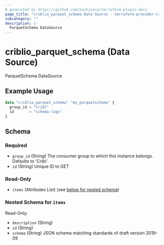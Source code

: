 ```yaml
---
# generated by https://github.com/hashicorp/terraform-plugin-docs
page_title: "criblio_parquet_schema Data Source - terraform-provider-criblio"
subcategory: ""
description: |-
  ParquetSchema DataSource
---
```


# criblio_parquet_schema (Data Source)

ParquetSchema DataSource

## Example Usage

```terraform
data "criblio_parquet_schema" "my_parquetschema" {
  group_id = "Cribl"
  id       = "schema-logs"
}
```

<!-- schema generated by tfplugindocs -->
## Schema

### Required

- `group_id` (String) The consumer group to which this instance belongs. Defaults to 'Cribl'.
- `id` (String) Unique ID to GET

### Read-Only

- `items` (Attributes List) (see [below for nested schema](#nestedatt--items))

<a id="nestedatt--items"></a>
### Nested Schema for `items`

Read-Only:

- `description` (String)
- `id` (String)
- `schema` (String) JSON schema matching standards of draft version 2019-09
